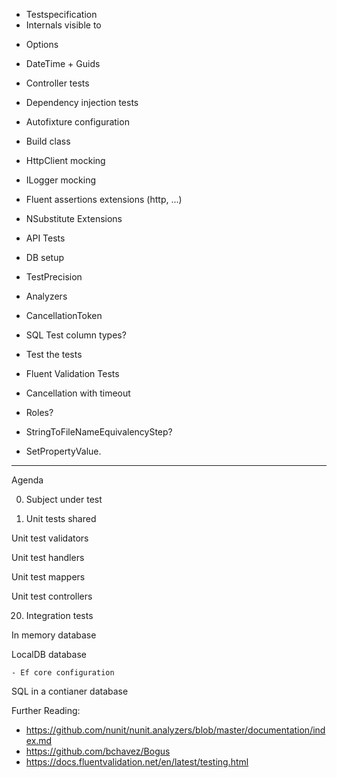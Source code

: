 
+ Testspecification 
+ Internals visible to
- Options
- DateTime + Guids
- Controller tests
- Dependency injection tests
- Autofixture configuration
- Build class
- HttpClient mocking
- ILogger mocking
- Fluent assertions extensions (http, ...)
- NSubstitute Extensions
- API Tests
- DB setup
- TestPrecision
- Analyzers
- CancellationToken
- SQL Test column types?
- Test the tests
- Fluent Validation Tests
- Cancellation with timeout

- Roles?
- StringToFileNameEquivalencyStep?
- SetPropertyValue.

--------------------

Agenda

00. Subject under test

10. Unit tests shared

Unit test validators

Unit test handlers

Unit test mappers

Unit test controllers

20. Integration tests

In memory database

LocalDB database

	- Ef core configuration

SQL in a contianer database







Further Reading: 

- https://github.com/nunit/nunit.analyzers/blob/master/documentation/index.md
- https://github.com/bchavez/Bogus
- https://docs.fluentvalidation.net/en/latest/testing.html